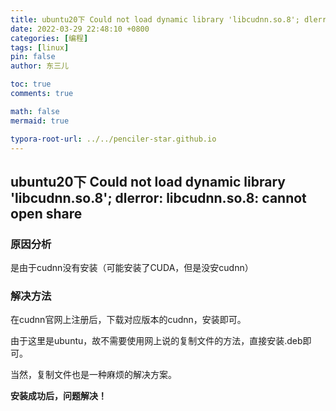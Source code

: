 ```yaml
---
title: ubuntu20下 Could not load dynamic library 'libcudnn.so.8'; dlerror: libcudnn.so.8
date: 2022-03-29 22:48:10 +0800
categories: [编程]
tags: [linux]
pin: false
author: 东三儿

toc: true
comments: true

math: false
mermaid: true

typora-root-url: ../../penciler-star.github.io
---
```


## ubuntu20下 Could not load dynamic library 'libcudnn.so.8'; dlerror: libcudnn.so.8: cannot open share

### 原因分析
是由于cudnn没有安装（可能安装了CUDA，但是没安cudnn）

### 解决方法
在cudnn官网上注册后，下载对应版本的cudnn，安装即可。

由于这里是ubuntu，故不需要使用网上说的复制文件的方法，直接安装.deb即可。

当然，复制文件也是一种麻烦的解决方案。

**安装成功后，问题解决！**